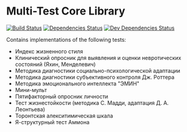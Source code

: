 Multi-Test Core Library
=======================
[![Build Status](https://travis-ci.org/multi-test/multi-test-core.svg?branch=master)](https://travis-ci.org/multi-test/multi-test-core)
[![Dependencies Status](https://david-dm.org/multi-test/multi-test-core/status.svg)](https://david-dm.org/multi-test/multi-test-core)
[![Dev Dependencies Status](https://david-dm.org/multi-test/multi-test-core/dev-status.svg)](https://david-dm.org/multi-test/multi-test-core?type=dev)

Contains implementations of the following tests:

* Индекс жизненного стиля
* Клинический опросник для выявления и оценки невротических состояний (Яхин, Менделевич)
* Методика диагностики социально-психологической адаптации
* Методика диагностики субъективного контроля Дж. Роттера
* Методика эмоционального интеллекта "ЭМИН"
* Мини-мульт
* Пятифакторный опросник личности
* Тест жизнестойкости (методика С. Мадди, адаптация Д. А. Леонтьева)
* Торонтская алекситимическая шкала
* Я-структурный тест Аммона

